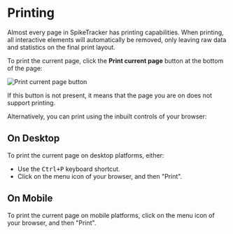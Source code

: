 # Printing

Almost every page in SpikeTracker has printing capabilities. When printing, all
interactive elements will automatically be removed, only leaving raw data and
statistics on the final print layout.

To print the current page, click the **Print current page** button at the bottom
of the page:

![Print current page button](/help/print-button.png)

If this button is not present, it means that the page you are on does not
support printing.

Alternatively, you can print using the inbuilt controls of your browser:

## On Desktop

To print the current page on desktop platforms, either:

- Use the <kbd>Ctrl+P</kbd> keyboard shortcut.
- Click on the menu icon of your browser, and then "Print".

## On Mobile

To print the current page on mobile platforms, click on the menu icon of your
browser, and then "Print".
